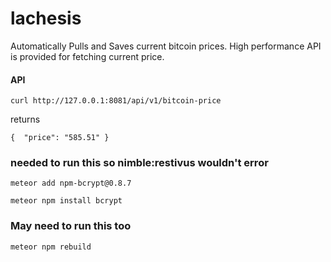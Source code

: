 # lachesis

Automatically Pulls and Saves current bitcoin prices.
High performance API is provided for fetching current price.

#### API

`curl http://127.0.0.1:8081/api/v1/bitcoin-price`

returns

`{  "price": "585.51" }`

### needed to run this so nimble:restivus wouldn't error
`meteor add npm-bcrypt@0.8.7`

`meteor npm install bcrypt`

### May need to run this too
`meteor npm rebuild`